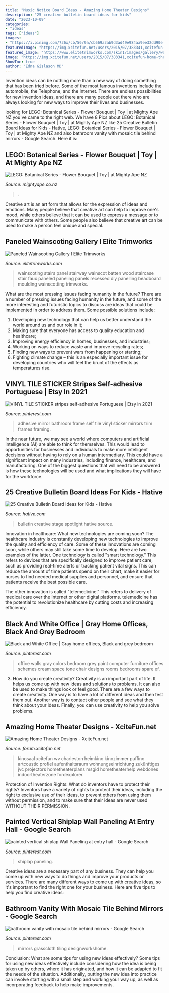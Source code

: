 ```yaml
---
title: "Music Notice Board Ideas - Amazing Home Theater Designs"
description: "25 creative bulletin board ideas for kids"
date: "2023-10-09"
categories:
- "ideas"
tags: ["ideas"]
images:
- "https://i.pinimg.com/736x/cb/56/9a/cb569a3ab9d3ad49e984aa9ee32dd90e.jpg"
featuredImage: "https://img.xcitefun.net/users/2015/07/383341,xcitefun-home-theater-5.jpg"
featured_image: "https://www.elitetrimworks.com/skin1/images/gallery/wainscoting/wain_stairs1.jpg"
image: "https://img.xcitefun.net/users/2015/07/383341,xcitefun-home-theater-5.jpg"
ShowToc: true
author: "Edna Gislason MD"
---
```



Invention ideas can be nothing more than a new way of doing something that has been tried before. Some of the most famous inventions include the automobile, the Telephone, and the Internet. There are endless possibilities for new invention ideas, and there are many people out there who are always looking for new ways to improve their lives and businesses.

	

		
looking for LEGO: Botanical Series - Flower Bouquet | Toy | at Mighty Ape NZ you've came to the right web. We have 8 Pics about LEGO: Botanical Series - Flower Bouquet | Toy | at Mighty Ape NZ like 25 Creative Bulletin Board Ideas for Kids - Hative, LEGO: Botanical Series - Flower Bouquet | Toy | at Mighty Ape NZ and also bathroom vanity with mosaic tile behind mirrors - Google Search. Here it is:
		
    
## LEGO: Botanical Series - Flower Bouquet | Toy | At Mighty Ape NZ

<img loading=lazy src="https://d3fa68hw0m2vcc.cloudfront.net/139/239273472.jpeg" onerror="this.onerror=null;this.src='https://tse3.mm.bing.net/th?id=OIP.hQ9hUrORPXv8YuhF0f3nQgHaLP&amp;pid=15.1';" alt="LEGO: Botanical Series - Flower Bouquet | Toy | at Mighty Ape NZ">

_Source: mightyape.co.nz_

>. 

	

Creative art is an art form that allows for the expression of ideas and emotions. Many people believe that creative art can help to improve one's mood, while others believe that it can be used to express a message or to communicate with others. Some people also believe that creative art can be used to make a person feel unique and special.

    
## Paneled Wainscoting Gallery I Elite Trimworks

<img loading=lazy src="https://www.elitetrimworks.com/skin1/images/gallery/wainscoting/wain_stairs1.jpg" onerror="this.onerror=null;this.src='https://tse3.mm.bing.net/th?id=OIP.PQGbMdQlkOcV_pC9MzlmxwHaID&amp;pid=15.1';" alt="Paneled Wainscoting Gallery I Elite Trimworks">

_Source: elitetrimworks.com_

>wainscoting stairs panel stairway wainscot batten wood staircase stair faux paneled paneling panels recessed diy panelling beadboard moulding wainscotting trimworks. 

	

What are the most pressing issues facing humanity in the future?
There are a number of pressing issues facing humanity in the future, and some of the more interesting and futuristic topics to discuss are ideas that could be implemented in order to address them. Some possible solutions include: 
1) Developing new technology that can help us better understand the world around us and our role in it; 
2) Making sure that everyone has access to quality education and healthcare; 
3) Improving energy efficiency in homes, businesses, and industries; 
4) Working on ways to reduce waste and improve recycling rates; 
5) Finding new ways to prevent wars from happening or starting; 
6) Fighting climate change – this is an especially important issue for developing countries who will feel the brunt of the effects as temperatures rise.

    
## VINYL TILE STICKER Stripes Self-adhesive Portuguese | Etsy In 2021

<img loading=lazy src="https://i.pinimg.com/736x/9d/d8/53/9dd85321ce41ebfdc18d62ae1ec43e6f.jpg" onerror="this.onerror=null;this.src='https://tse3.mm.bing.net/th?id=OIP.OazHtoJfJIc9lVb3oP5ThQHaLV&amp;pid=15.1';" alt="VINYL TILE STICKER stripes self-adhesive Portuguese | Etsy in 2021">

_Source: pinterest.com_

>adhesive mirror bathroom frame self tile vinyl sticker mirrors trim frames framing. 

	

In the near future, we may see a world where computers and artificial intelligence (AI) are able to think for themselves. This would lead to opportunities for businesses and individuals to make more intelligent decisions without having to rely on a human intermediary. This could have a significant impact on many industries, including finance, healthcare, and manufacturing. One of the biggest questions that will need to be answered is how these technologies will be used and what implications they will have for the workforce.

    
## 25 Creative Bulletin Board Ideas For Kids - Hative

<img loading=lazy src="https://hative.com/wp-content/uploads/2014/06/bulletin-board-ideas/4-spotlight-work-on-stage-bulletin-board.jpg" onerror="this.onerror=null;this.src='https://tse3.mm.bing.net/th?id=OIP.7aRDDQnXYg7L06z1Mz7hbAHaJ3&amp;pid=15.1';" alt="25 Creative Bulletin Board Ideas for Kids - Hative">

_Source: hative.com_

>bulletin creative stage spotlight hative source. 

	

Innovation in healthcare: What new technologies are coming soon?
The healthcare industry is constantly developing new technologies to improve the quality and efficiency of care. Some of these innovations are coming soon, while others may still take some time to develop. Here are two examples of the latter. 
One technology is called "smart technology." This refers to devices that are specifically designed to improve patient care, such as providing real-time alerts or tracking patient vital signs. This can reduce the amount of time patients spend on their chart, make it easier for nurses to find needed medical supplies and personnel, and ensure that patients receive the best possible care. 

The other innovation is called "telemedicine." This refers to delivery of medical care over the Internet or other digital platforms. telemedicine has the potential to revolutionize healthcare by cutting costs and increasing efficiency.

    
## Black And White Office | Gray Home Offices, Black And Grey Bedroom

<img loading=lazy src="https://i.pinimg.com/736x/23/ef/a1/23efa162a4a280d1cda34da56e34f4e7--office-wall-colors-office-walls.jpg" onerror="this.onerror=null;this.src='https://tse1.mm.bing.net/th?id=OIP.--3vVz83JEa-psvH2eTUpQHaJ4&amp;pid=15.1';" alt="Black and White Office | Gray home offices, Black and grey bedroom">

_Source: pinterest.com_

>office walls gray colors bedroom grey paint computer furniture offices schemes cream space tone chair designs rooms bedrooms spare ef. 

	

3. How do you create creativity?
Creativity is an important part of life. It helps us come up with new ideas and solutions to problems. It can also be used to make things look or feel good. There are a few ways to create creativity. One way is to have a lot of different ideas and then test them out. Another way is to contact other people and see what they think about your ideas. Finally, you can use creativity to help you solve problems.

    
## Amazing Home Theater Designs - XciteFun.net

<img loading=lazy src="https://img.xcitefun.net/users/2015/07/383341,xcitefun-home-theater-5.jpg" onerror="this.onerror=null;this.src='https://tse3.mm.bing.net/th?id=OIP.0oM22OPd2otDIRCxknpkBAHaE8&amp;pid=15.1';" alt="Amazing Home Theater Designs - XciteFun.net">

_Source: forum.xcitefun.net_

>kinosaal xcitefun wv charleston heimkino kinozimmer puffino artcoustic profiel aufenthaltsraum wohnungseinrichtung zukünftiges jvc projectors hometheaterplans msgid hometheaterhelp webdones indoortheaterzone fordexplorer. 

	

Protection of Invention Rights: What do inventors have to protect their rights?
Inventors have a variety of rights to protect their ideas, including the right to exclusive use of their ideas, to prevent others from using them without permission, and to make sure that their ideas are never used WITHOUT THEIR PERMISSION.

    
## Painted Vertical Shiplap Wall Paneling At Entry Hall - Google Search

<img loading=lazy src="https://i.pinimg.com/736x/cb/56/9a/cb569a3ab9d3ad49e984aa9ee32dd90e.jpg" onerror="this.onerror=null;this.src='https://tse4.mm.bing.net/th?id=OIP.T2l0cE5eBDskTHArUePw-AHaLH&amp;pid=15.1';" alt="painted vertical shiplap Wall Paneling at entry hall - Google Search">

_Source: pinterest.com_

>shiplap paneling. 

	

Creative ideas are a necessary part of any business. They can help you come up with new ways to do things and improve your products or services. There are many different ways to come up with creative ideas, so it's important to find the right one for your business. Here are five tips to help you find creative ideas: 

    
## Bathroom Vanity With Mosaic Tile Behind Mirrors - Google Search

<img loading=lazy src="https://i.pinimg.com/736x/e4/2d/ff/e42dff5a581c8a261aa796e9dc134128.jpg" onerror="this.onerror=null;this.src='https://tse2.mm.bing.net/th?id=OIP.sTa4-77sAZyuA4murINZlQHaLG&amp;pid=15.1';" alt="bathroom vanity with mosaic tile behind mirrors - Google Search">

_Source: pinterest.com_

>mirrors grasscloth tiling designworkshome. 

	

Conclusion: What are some tips for using new ideas effectively?
Some tips for using new ideas effectively include considering how the idea is being taken up by others, where it has originated, and how it can be adapted to fit the needs of the situation. Additionally, putting the new idea into practice can involve starting with a small step and working your way up, as well as incorporating feedback to help make improvements.

